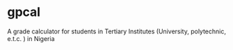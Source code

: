 # gpcal
A grade calculator for students in Tertiary Institutes (University, polytechnic, e.t.c. ) in Nigeria
